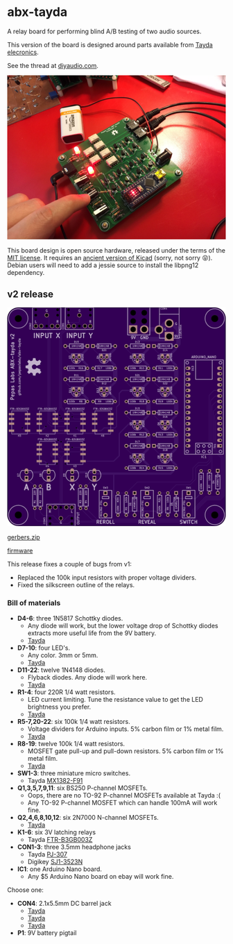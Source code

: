# abx-tayda

A relay board for performing blind A/B testing of two audio sources.

This version of the board is designed around parts available from [Tayda elecronics](https://www.taydaelectronics.com/).

See the thread at [diyaudio.com](https://www.diyaudio.com/forums/equipment-and-tools/361743-abx-box.html).

![](media/IMG_5904.JPG)

This board design is open source hardware, released under the terms of the [MIT license](https://opensource.org/licenses/MIT).  It requires an [ancient version of Kicad](https://archive.org/details/2013-kicad) (sorry, not sorry 😝).  Debian users will need to add a jessie source to install the libpng12 dependency.

## v2 release

![](releases/v2/top.png)

[gerbers.zip](releases/v2/gerbers.zip)

[firmware](https://github.com/pepaslabs/abx-tayda/blob/main/releases/v2/firmware/abx/abx.ino)

This release fixes a couple of bugs from v1:
- Replaced the 100k input resistors with proper voltage dividers.
- Fixed the silkscreen outline of the relays.

### Bill of materials

- **D4-6**: three 1N5817 Schottky diodes.
  - Any diode will work, but the lower voltage drop of Schottky diodes extracts more useful life from the 9V battery.
  - [Tayda](https://www.taydaelectronics.com/1n5817-diode-schottky-1a-20v.html)
- **D7-10**: four LED's.
  - Any color.  3mm or 5mm.
  - [Tayda](https://www.taydaelectronics.com/leds/round-leds/5mm-leds/led-5mm-red.html)
- **D11-22**: twelve 1N4148 diodes.
  - Flyback diodes.  Any diode will work here.
  - [Tayda](https://www.taydaelectronics.com/1n4148-switching-signal-diode.html)
- **R1-4**: four 220R 1/4 watt resistors.
  - LED current limiting.  Tune the resistance value to get the LED brightness you prefer.
  - [Tayda](https://www.taydaelectronics.com/resistors/1-4w-metal-film-resistors/resistor-220-ohm-1-4w-1-metal-film-pkg-of-10.html)
- **R5-7,20-22**: six 100k 1/4 watt resistors.
  - Voltage dividers for Arduino inputs.  5% carbon film or 1% metal film.
  - [Tayda](https://www.taydaelectronics.com/resistors/1-4w-metal-film-resistors/10-x-resistor-100k-ohm-1-4w-1-metal-film-pkg-of-10.html)
- **R8-19**: twelve 100k 1/4 watt resistors.
  - MOSFET gate pull-up and pull-down resistors.  5% carbon film or 1% metal film.
  - [Tayda](https://www.taydaelectronics.com/resistors/1-4w-metal-film-resistors/10-x-resistor-100k-ohm-1-4w-1-metal-film-pkg-of-10.html)
- **SW1-3**: three miniature micro switches.
  - Tayda [MX1382-F91](https://www.taydaelectronics.com/mx1382-f91-micro-switch-1p2t-1a-mx1382-f91.html)
- **Q1,3,5,7,9,11**: six BS250 P-channel MOSFETs.
  - Oops, there are no TO-92 P-channel MOSFETs available at Tayda :(
  - Any TO-92 P-channel MOSFET which can handle 100mA will work fine.
- **Q2,4,6,8,10,12**: six 2N7000 N-channel MOSFETs.
  - [Tayda](https://www.taydaelectronics.com/2n7000-mosfet-n-channel-60v-0-2a.html)
- **K1-6**: six 3V latching relays
  - Tayda [FTR-B3GB003Z](https://www.taydaelectronics.com/ftr-b3gb003z-b10-mini-relay-dpdt-3vdc-1a.html)
- **CON1-3**: three 3.5mm headphone jacks
  - Tayda [PJ-307](https://www.taydaelectronics.com/3-5mm-stereo-enclosed-socket-chassis-jack.html)
  - Digikey [SJ1-3523N](https://www.digikey.com/en/products/detail/cui-devices/SJ1-3523N/738689)
- **IC1**: one Arduino Nano board.
  - Any $5 Arduino Nano board on ebay will work fine.

Choose one:
- **CON4**: 2.1x5.5mm DC barrel jack
  - [Tayda](https://www.taydaelectronics.com/dc-power-jack-2-1mm-barrel-type-pcb-mount.html)
  - [Tayda](https://www.taydaelectronics.com/9v-9-volt-battery-clip-connector-with-barrel-jack-plug.html)
  - [Tayda](https://www.taydaelectronics.com/9v-battery-holder-with-barrel-jack-plug.html)
- **P1**: 9V battery pigtail
